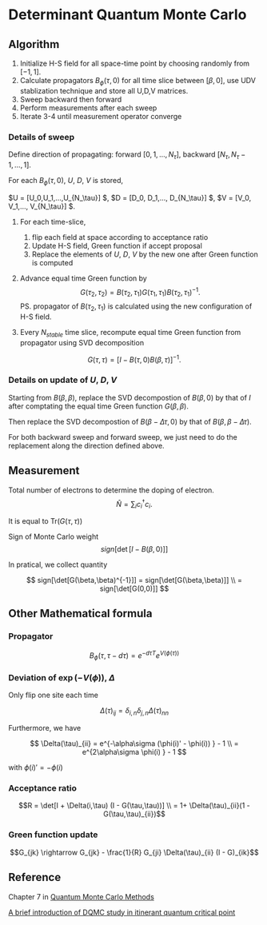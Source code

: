# Determinant Quantum Monte Carlo

## Algorithm

1. Initialize H-S field for all space-time point by choosing randomly from $[-1,1]$.
2. Calculate propagators $B_{\phi}(\tau,0)$ for all time slice between $[\beta, 0]$, use UDV stablization technique and store all U,D,V matrices.
3. Sweep backward then forward
4. Perform measurements after each sweep
5. Iterate 3-4 until measurement operator converge

### Details of sweep

Define direction of propagating: forward $[0,1,...,N_\tau]$, backward $[N_\tau,N_\tau-1,...,1]$.

For each $B_{\phi}(\tau,0)$, $U$, $D$, $V$ is stored, 

$U = [U_0,U_1,...,U_{N_\tau}] $, $D = [D_0, D_1,..., D_{N_\tau}] $, $V = [V_0, V_1,..., V_{N_\tau}] $.

1. For each time-slice, 

    1. flip each field at space according to acceptance ratio
    2. Update H-S field, Green function if accept proposal
    3. Replace the elements of $U$, $D$, $V$ by the new one after Green function is computed 


2. Advance equal time Green function by
$$
G(\tau_2,\tau_2) = B(\tau_2,\tau_1) G(\tau_1,\tau_1) B(\tau_2,\tau_1)^{-1}.
$$
PS. propagator of $B(\tau_2,\tau_1)$ is calculated using the new configuration of H-S field.

3. Every $N_{stable}$ time slice, recompute equal time Green function from propagator using SVD decomposition

$$
G(\tau,\tau) = [I - B(\tau,0)B(\beta,\tau)]^{-1}.
$$

### Details on update of $U$, $D$, $V$
Starting from $B(\beta,\beta)$, replace the SVD decompostion of $B(\beta,0)$ by that of $I$ after comptating the equal time Green function $G(\beta,\beta)$. 

Then replace the SVD decompostion of $B(\beta-\Delta \tau,0 )$ by that of $B(\beta,\beta -\Delta \tau)$.

For both backward sweep and forward sweep, we just need to do the replacement along the direction defined above.

## Measurement
Total number of electrons to determine the doping of electron.
$$
\hat{N} = \sum_i c_i^\dagger c_i.
$$

It is equal to $\text{Tr}(G(\tau,\tau))$

Sign of Monte Carlo weight 
$$
sign[\det[I-B(\beta,0)]]
$$

In pratical, we collect quantity

$$
sign[\det[G(\beta,\beta)^{-1}]] = sign[\det[G(\beta,\beta)]] \\ = sign[\det[G(0,0)]]
$$
## Other Mathematical formula
### Propagator
$$
B_{\phi}(\tau,\tau-d\tau) = e^{-d\tau T} e^{V(\phi(\tau))}
$$

### Deviation of $\exp(-V(\phi))$, $\Delta$
Only flip one site each time

$$\Delta(\tau)_{ij} = \delta_{i,n}\delta_{j,n} \Delta(\tau)_{nn}$$

Furthermore, we have

$$
\Delta(\tau)_{ii} = e^{-\alpha\sigma (\phi(i)' - \phi(i)) } - 1  \\
=  e^{2\alpha\sigma \phi(i) } - 1
$$

with $\phi(i)' = -\phi(i)$

### Acceptance ratio
$$R = \det[I + \Delta(i,\tau) (I - G(\tau,\tau))] \\
 = 1+ \Delta(\tau)_{ii}(1 - G(\tau,\tau)_{ii})$$

### Green function update
$$G_{jk} \rightarrow G_{jk} - \frac{1}{R} G_{ji} \Delta(\tau)_{ii} (I - G)_{ik}$$

## Reference

Chapter 7 in [Quantum Monte Carlo Methods](https://doi.org/10.1017/CBO9780511902581)

[A brief introduction of DQMC study in itinerant quantum critical point](http://ziyangmeng.iphy.ac.cn/files/teaching/RECS201809.pdf)


